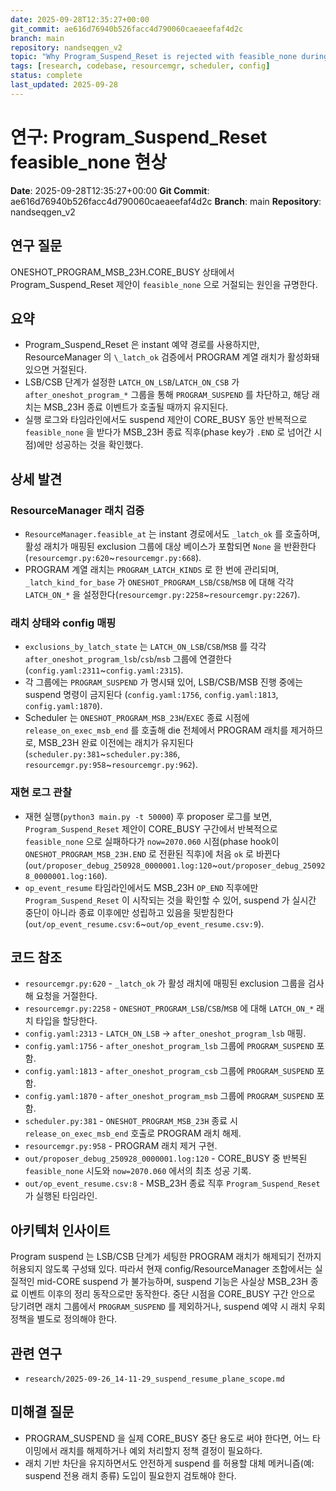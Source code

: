 ```yaml
---
date: 2025-09-28T12:35:27+00:00
git_commit: ae616d76940b526facc4d790060caeaeefaf4d2c
branch: main
repository: nandseqgen_v2
topic: "Why Program_Suspend_Reset is rejected with feasible_none during ONESHOT_PROGRAM_MSB_23H.CORE_BUSY"
tags: [research, codebase, resourcemgr, scheduler, config]
status: complete
last_updated: 2025-09-28
---
```


# 연구: Program_Suspend_Reset feasible_none 현상

**Date**: 2025-09-28T12:35:27+00:00
**Git Commit**: ae616d76940b526facc4d790060caeaeefaf4d2c
**Branch**: main
**Repository**: nandseqgen_v2

## 연구 질문
ONESHOT_PROGRAM_MSB_23H.CORE_BUSY 상태에서 Program_Suspend_Reset 제안이 `feasible_none` 으로 거절되는 원인을 규명한다.

## 요약
- Program_Suspend_Reset 은 instant 예약 경로를 사용하지만, ResourceManager 의 `\_latch_ok` 검증에서 PROGRAM 계열 래치가 활성화돼 있으면 거절된다.
- LSB/CSB 단계가 설정한 `LATCH_ON_LSB`/`LATCH_ON_CSB` 가 `after_oneshot_program_*` 그룹을 통해 `PROGRAM_SUSPEND` 를 차단하고, 해당 래치는 MSB_23H 종료 이벤트가 호출될 때까지 유지된다.
- 실행 로그와 타임라인에서도 suspend 제안이 CORE_BUSY 동안 반복적으로 `feasible_none` 을 받다가 MSB_23H 종료 직후(phase key가 `.END` 로 넘어간 시점)에만 성공하는 것을 확인했다.

## 상세 발견

### ResourceManager 래치 검증
- `ResourceManager.feasible_at` 는 instant 경로에서도 `_latch_ok` 를 호출하며, 활성 래치가 매핑된 exclusion 그룹에 대상 베이스가 포함되면 `None` 을 반환한다(`resourcemgr.py:620`~`resourcemgr.py:668`).
- PROGRAM 계열 래치는 `PROGRAM_LATCH_KINDS` 로 한 번에 관리되며, `_latch_kind_for_base` 가 `ONESHOT_PROGRAM_LSB`/`CSB`/`MSB` 에 대해 각각 `LATCH_ON_*` 을 설정한다(`resourcemgr.py:2258`~`resourcemgr.py:2267`).

### 래치 상태와 config 매핑
- `exclusions_by_latch_state` 는 `LATCH_ON_LSB`/`CSB`/`MSB` 를 각각 `after_oneshot_program_lsb`/`csb`/`msb` 그룹에 연결한다(`config.yaml:2311`~`config.yaml:2315`).
- 각 그룹에는 `PROGRAM_SUSPEND` 가 명시돼 있어, LSB/CSB/MSB 진행 중에는 suspend 명령이 금지된다 (`config.yaml:1756`, `config.yaml:1813`, `config.yaml:1870`).
- Scheduler 는 `ONESHOT_PROGRAM_MSB_23H`/`EXEC` 종료 시점에 `release_on_exec_msb_end` 를 호출해 die 전체에서 PROGRAM 래치를 제거하므로, MSB_23H 완료 이전에는 래치가 유지된다(`scheduler.py:381`~`scheduler.py:386`, `resourcemgr.py:958`~`resourcemgr.py:962`).

### 재현 로그 관찰
- 재현 실행(`python3 main.py -t 50000`) 후 proposer 로그를 보면, `Program_Suspend_Reset` 제안이 CORE_BUSY 구간에서 반복적으로 `feasible_none` 으로 실패하다가 `now=2070.060` 시점(phase hook이 `ONESHOT_PROGRAM_MSB_23H.END` 로 전환된 직후)에 처음 `ok` 로 바뀐다(`out/proposer_debug_250928_0000001.log:120`~`out/proposer_debug_250928_0000001.log:160`).
- `op_event_resume` 타임라인에서도 MSB_23H `OP_END` 직후에만 `Program_Suspend_Reset` 이 시작되는 것을 확인할 수 있어, suspend 가 실시간 중단이 아니라 종료 이후에만 성립하고 있음을 뒷받침한다(`out/op_event_resume.csv:6`~`out/op_event_resume.csv:9`).

## 코드 참조
- `resourcemgr.py:620` - `_latch_ok` 가 활성 래치에 매핑된 exclusion 그룹을 검사해 요청을 거절한다.
- `resourcemgr.py:2258` - `ONESHOT_PROGRAM_LSB`/`CSB`/`MSB` 에 대해 `LATCH_ON_*` 래치 타입을 할당한다.
- `config.yaml:2313` - `LATCH_ON_LSB` → `after_oneshot_program_lsb` 매핑.
- `config.yaml:1756` - `after_oneshot_program_lsb` 그룹에 `PROGRAM_SUSPEND` 포함.
- `config.yaml:1813` - `after_oneshot_program_csb` 그룹에 `PROGRAM_SUSPEND` 포함.
- `config.yaml:1870` - `after_oneshot_program_msb` 그룹에 `PROGRAM_SUSPEND` 포함.
- `scheduler.py:381` - `ONESHOT_PROGRAM_MSB_23H` 종료 시 `release_on_exec_msb_end` 호출로 PROGRAM 래치 해제.
- `resourcemgr.py:958` - PROGRAM 래치 제거 구현.
- `out/proposer_debug_250928_0000001.log:120` - CORE_BUSY 중 반복된 `feasible_none` 시도와 `now=2070.060` 에서의 최초 성공 기록.
- `out/op_event_resume.csv:8` - MSB_23H 종료 직후 `Program_Suspend_Reset` 가 실행된 타임라인.

## 아키텍처 인사이트
Program suspend 는 LSB/CSB 단계가 세팅한 PROGRAM 래치가 해제되기 전까지 허용되지 않도록 구성돼 있다. 따라서 현재 config/ResourceManager 조합에서는 실질적인 mid-CORE suspend 가 불가능하며, suspend 기능은 사실상 MSB_23H 종료 이벤트 이후의 정리 동작으로만 동작한다. 중단 시점을 CORE_BUSY 구간 안으로 당기려면 래치 그룹에서 `PROGRAM_SUSPEND` 를 제외하거나, suspend 예약 시 래치 우회 정책을 별도로 정의해야 한다.

## 관련 연구
- `research/2025-09-26_14-11-29_suspend_resume_plane_scope.md`

## 미해결 질문
- PROGRAM_SUSPEND 을 실제 CORE_BUSY 중단 용도로 써야 한다면, 어느 타이밍에서 래치를 해제하거나 예외 처리할지 정책 결정이 필요하다.
- 래치 기반 차단을 유지하면서도 안전하게 suspend 를 허용할 대체 메커니즘(예: suspend 전용 래치 종류) 도입이 필요한지 검토해야 한다.
